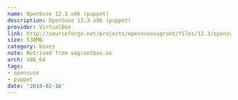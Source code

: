 ```yaml
---
name: OpenSuse 12.3 x86 (puppet)
description: OpenSuse 12.3 x86 (puppet)
provider: VirtualBox
link: http://sourceforge.net/projects/opensusevagrant/files/12.3/opensuse-12.3-32.box/download
size: 530MB
category: boxes
note: Retrived from vagrantbox.es
arch: x86_64
tags:
- opensuse
- puppet
date: '2014-02-16'
---
```


